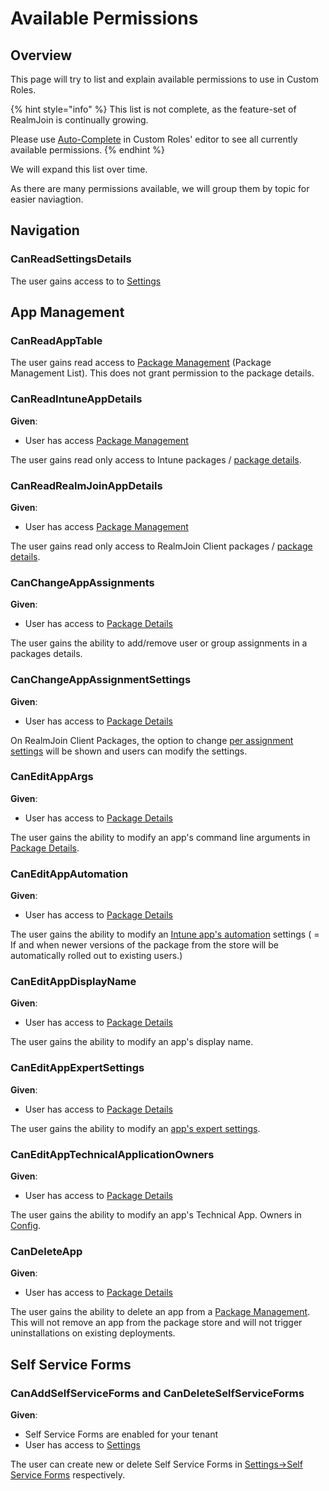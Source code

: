 # Available Permissions

## Overview

This page will try to list and explain available permissions to use in Custom Roles.

{% hint style="info" %}
This list is not complete, as the feature-set of RealmJoin is continually growing.&#x20;

Please use [Auto-Complete](./#auto-complete) in Custom Roles' editor to see all currently available permissions.
{% endhint %}

We will expand this list over time.

As there are many permissions available, we will group them by topic for easier naviagtion.

## Navigation

### CanReadSettingsDetails

The user gains access to to [Settings](../)

## App Management

### CanReadAppTable

The user gains read access to [Package Management](../../AppManagement/package-management/) (Package Management List). This does not grant permission to the package details.

### CanReadIntuneAppDetails

**Given**:

* User has access [Package Management](../../AppManagement/package-management/)&#x20;

The user gains read only access to Intune packages / [package details](../../AppManagement/package-management/package-details.md).

### CanReadRealmJoinAppDetails

**Given**:

* User has access [Package Management](../../AppManagement/package-management/)&#x20;

The user gains read only access to RealmJoin Client packages / [package details](../../AppManagement/package-management/package-details.md).

### CanChangeAppAssignments

**Given**:

* User has access to [Package Details](../../AppManagement/package-management/package-details.md)

The user gains the ability to add/remove user or group assignments in a packages details. &#x20;

### CanChangeAppAssignmentSettings

**Given**:

* User has access to [Package Details](../../AppManagement/package-management/package-details.md)

On RealmJoin Client Packages, the option to change [per assignment settings](../../AppManagement/package-management/package-details.md#assignment-settings) will be shown and users can modify the settings.

### CanEditAppArgs&#x20;

**Given**:

* User has access to [Package Details](../../AppManagement/package-management/package-details.md)

The user gains the ability to modify an app's command line arguments in [Package Details](../../AppManagement/package-management/package-details.md).

### CanEditAppAutomation&#x20;

**Given**:

* User has access to [Package Details](../../AppManagement/package-management/package-details.md)

The user gains the ability to modify an [Intune app's automation](../../AppManagement/package-management/package-details.md#automation) settings ( = If and when newer versions of the package from the store will be automatically rolled out to existing users.)&#x20;

### CanEditAppDisplayName&#x20;

**Given**:

* User has access to [Package Details](../../AppManagement/package-management/package-details.md)

The user gains the ability to modify an app's display name.

### CanEditAppExpertSettings&#x20;

**Given**:

* User has access to [Package Details](../../AppManagement/package-management/package-details.md)

The user gains the ability to modify an [app's expert settings](../../AppManagement/package-management/package-details.md#expert-settings).

### CanEditAppTechnicalApplicationOwners&#x20;

**Given**:

* User has access to [Package Details](../../AppManagement/package-management/package-details.md)

The user gains the ability to modify an app's Technical App. Owners in [Config](../../AppManagement/package-management/package-details.md#config).

### CanDeleteApp

**Given**:

* User has access to [Package Details](../../AppManagement/package-management/package-details.md)

The user gains the ability to delete an app from a [Package Management](../../AppManagement/package-management/). This will not remove an app from the package store and will not trigger uninstallations on existing deployments.

## Self Service Forms

### CanAddSelfServiceForms and CanDeleteSelfServiceForms

**Given**:&#x20;

* Self Service Forms are enabled for your tenant
* User has access to [Settings](../)

The user can create new or delete Self Service Forms in [Settings->Self Service Forms](../../self-service-forms.md#settings-page) respectively.&#x20;
